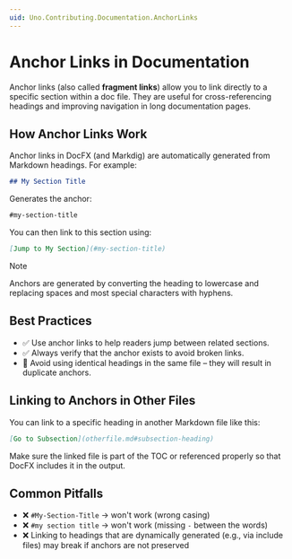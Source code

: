 ```yaml
---
uid: Uno.Contributing.Documentation.AnchorLinks
---
```


# Anchor Links in Documentation

Anchor links (also called **fragment links**) allow you to link directly to a specific section within a doc file. They are useful for cross-referencing headings and improving navigation in long documentation pages.

## How Anchor Links Work

Anchor links in DocFX (and Markdig) are automatically generated from Markdown headings. For example:

```markdown
## My Section Title
```

Generates the anchor:

```md
#my-section-title
```

You can then link to this section using:

```markdown
[Jump to My Section](#my-section-title)
```

> [!NOTE]
> Anchors are generated by converting the heading to lowercase and replacing spaces and most special characters with hyphens.

## Best Practices

- ✅ Use anchor links to help readers jump between related sections.
- ✅ Always verify that the anchor exists to avoid broken links.
- 🔶 Avoid using identical headings in the same file – they will result in duplicate anchors.

## Linking to Anchors in Other Files

You can link to a specific heading in another Markdown file like this:

```markdown
[Go to Subsection](otherfile.md#subsection-heading)
```

Make sure the linked file is part of the TOC or referenced properly so that DocFX includes it in the output.

## Common Pitfalls

- ❌ `#My-Section-Title` → won't work (wrong casing)
- ❌ `#my section title` → won't work (missing `-` between the words)
- ❌ Linking to headings that are dynamically generated (e.g., via include files) may break if anchors are not preserved
